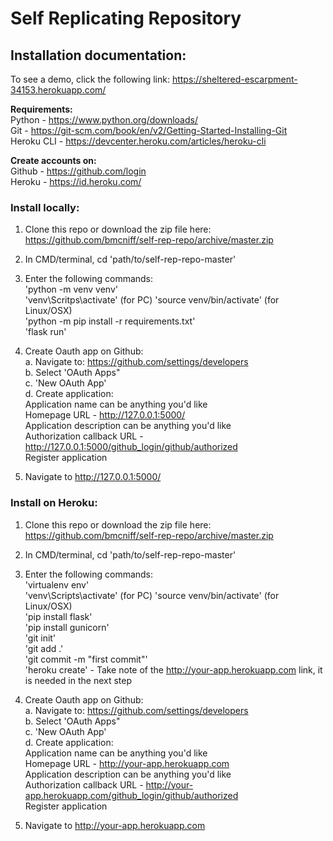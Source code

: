 # Self Replicating Repository

## Installation documentation:

To see a demo, click the following link: https://sheltered-escarpment-34153.herokuapp.com/

**Requirements:**  
Python - https://www.python.org/downloads/  
Git - https://git-scm.com/book/en/v2/Getting-Started-Installing-Git  
Heroku CLI - https://devcenter.heroku.com/articles/heroku-cli  

**Create accounts on:**  
Github - https://github.com/login  
Heroku - https://id.heroku.com/  

### Install locally:

1. Clone this repo or download the zip file here: https://github.com/bmcniff/self-rep-repo/archive/master.zip

2. In CMD/terminal, cd 'path/to/self-rep-repo-master'

3. Enter the following commands:  
  'python -m venv venv'  
  'venv\Scritps\activate' (for PC) 'source venv/bin/activate' (for Linux/OSX)  
  'python -m pip install -r requirements.txt'  
  'flask run'  
  
4. Create Oauth app on Github:  
  a. Navigate to: https://github.com/settings/developers  
  b. Select 'OAuth Apps"  
  c. 'New OAuth App'  
  d. Create application:  
    Application name can be anything you'd like  
    Homepage URL - http://127.0.0.1:5000/  
    Application description can be anything you'd like  
    Authorization callback URL - http://127.0.0.1:5000/github_login/github/authorized  
    Register application  
    
5. Navigate to http://127.0.0.1:5000/

### Install on Heroku:

1. Clone this repo or download the zip file here: https://github.com/bmcniff/self-rep-repo/archive/master.zip

2. In CMD/terminal, cd 'path/to/self-rep-repo-master'

3. Enter the following commands:  
  'virtualenv env'  
  'venv\Scripts\activate' (for PC) 'source venv/bin/activate' (for Linux/OSX)  
  'pip install flask'  
  'pip install gunicorn'  
  'git init'  
  'git add .'  
  'git commit -m "first commit"'  
  'heroku create' - Take note of the http://your-app.herokuapp.com link, it is needed in the next step  
  
4. Create Oauth app on Github:  
  a. Navigate to: https://github.com/settings/developers  
  b. Select 'OAuth Apps"  
  c. 'New OAuth App'  
  d. Create application:  
    Application name can be anything you'd like  
    Homepage URL - http://your-app.herokuapp.com  
    Application description can be anything you'd like  
    Authorization callback URL - http://your-app.herokuapp.com/github_login/github/authorized  
    Register application  
    
5. Navigate to http://your-app.herokuapp.com
